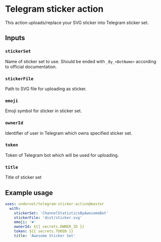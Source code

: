 # Telegram sticker action

This action uploads/replace your SVG sticker into Telegram sticker set.

## Inputs

### `stickerSet`

Name of sticker set to use. Should be ended with `_By_<BotName>` according to official documentation.

### `stickerFile`

Path to SVG file for uploading as sticker.

### `emoji`

Emoji symbol for sticker in sticker set.

### `ownerId`

Identifier of user in Telegram which owns specified sticker set.

### `token`

Token of Telegram bot which will be used for uploading.

### `title`
Title of sticker set

## Example usage

```yaml
uses: underoot/telegram-sticker-action@master
  with:
    stickerSet: 'ChannelStatisticsByAwesomeBot'
    stickerFile: 'dist/sticker.svg'
    emoji: '❤️'
    ownerId: ${{ secrets.OWNER_ID }}
    token: ${{ secrets.TOKEN }}
    title: 'Awesome Sticker Set'
```